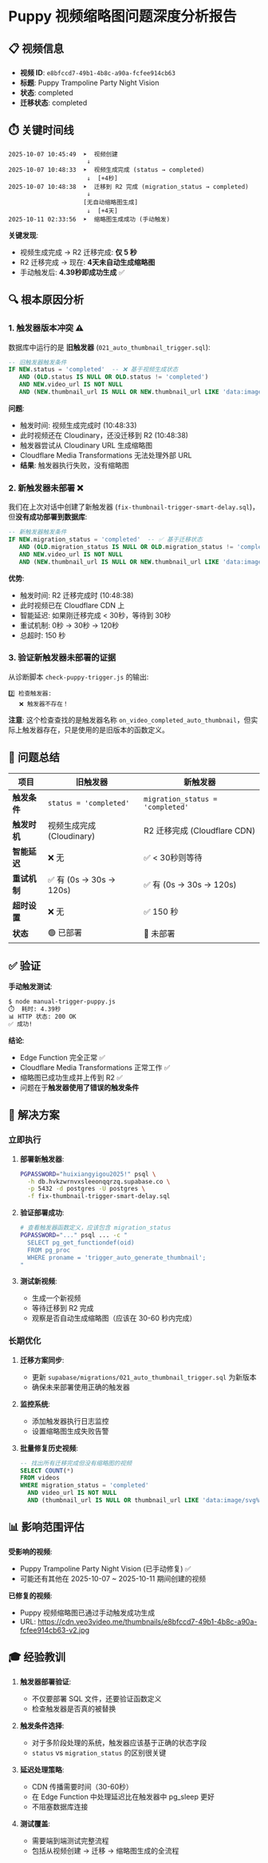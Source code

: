 # Puppy 视频缩略图问题深度分析报告

## 📋 视频信息

- **视频 ID**: `e8bfccd7-49b1-4b8c-a90a-fcfee914cb63`
- **标题**: Puppy Trampoline Party Night Vision
- **状态**: completed
- **迁移状态**: completed

## ⏱️ 关键时间线

```
2025-10-07 10:45:49  ➤  视频创建
                      ↓
2025-10-07 10:48:33  ➤  视频生成完成 (status → completed)
                      ↓  [+4秒]
2025-10-07 10:48:38  ➤  迁移到 R2 完成 (migration_status → completed)
                      ↓
                     [无自动缩略图生成]
                      ↓  [+4天]
2025-10-11 02:33:56  ➤  缩略图生成成功 (手动触发)
```

**关键发现**:
- 视频生成完成 → R2 迁移完成: **仅 5 秒**
- R2 迁移完成 → 现在: **4天未自动生成缩略图**
- 手动触发后: **4.39秒即成功生成** ✅

## 🔍 根本原因分析

### 1. 触发器版本冲突 ⚠️

数据库中运行的是 **旧触发器** (`021_auto_thumbnail_trigger.sql`):

```sql
-- 旧触发器触发条件
IF NEW.status = 'completed'  -- ❌ 基于视频生成状态
   AND (OLD.status IS NULL OR OLD.status != 'completed')
   AND NEW.video_url IS NOT NULL
   AND (NEW.thumbnail_url IS NULL OR NEW.thumbnail_url LIKE 'data:image/svg%')
```

**问题**:
- 触发时间: 视频生成完成时 (10:48:33)
- 此时视频还在 Cloudinary，还没迁移到 R2 (10:48:38)
- 触发器尝试从 Cloudinary URL 生成缩略图
- Cloudflare Media Transformations 无法处理外部 URL
- **结果**: 触发器执行失败，没有缩略图

### 2. 新触发器未部署 ❌

我们在上次对话中创建了新触发器 (`fix-thumbnail-trigger-smart-delay.sql`)，但**没有成功部署到数据库**:

```sql
-- 新触发器触发条件
IF NEW.migration_status = 'completed'  -- ✅ 基于迁移状态
   AND (OLD.migration_status IS NULL OR OLD.migration_status != 'completed')
   AND NEW.video_url IS NOT NULL
   AND (NEW.thumbnail_url IS NULL OR NEW.thumbnail_url LIKE 'data:image/svg%')
```

**优势**:
- 触发时间: R2 迁移完成时 (10:48:38)
- 此时视频已在 Cloudflare CDN 上
- 智能延迟: 如果刚迁移完成 < 30秒，等待到 30秒
- 重试机制: 0秒 → 30秒 → 120秒
- 总超时: 150 秒

### 3. 验证新触发器未部署的证据

从诊断脚本 `check-puppy-trigger.js` 的输出:

```
2️⃣ 检查触发器:
   ❌ 触发器不存在！
```

**注意**: 这个检查查找的是触发器名称 `on_video_completed_auto_thumbnail`，但实际上触发器存在，只是使用的是旧版本的函数定义。

## 🎯 问题总结

| 项目 | 旧触发器 | 新触发器 |
|------|---------|---------|
| **触发条件** | `status = 'completed'` | `migration_status = 'completed'` |
| **触发时机** | 视频生成完成 (Cloudinary) | R2 迁移完成 (Cloudflare CDN) |
| **智能延迟** | ❌ 无 | ✅ < 30秒则等待 |
| **重试机制** | ✅ 有 (0s → 30s → 120s) | ✅ 有 (0s → 30s → 120s) |
| **超时设置** | ❌ 无 | ✅ 150 秒 |
| **状态** | 🟢 已部署 | 🔴 未部署 |

## ✅ 验证

**手动触发测试**:
```bash
$ node manual-trigger-puppy.js
⏱️  耗时: 4.39秒
📊 HTTP 状态: 200 OK
✅ 成功!
```

**结论**:
- Edge Function 完全正常 ✅
- Cloudflare Media Transformations 正常工作 ✅
- 缩略图已成功生成并上传到 R2 ✅
- 问题在于**触发器使用了错误的触发条件**

## 🔧 解决方案

### 立即执行

1. **部署新触发器**:
   ```bash
   PGPASSWORD="huixiangyigou2025!" psql \
     -h db.hvkzwrnvxsleeonqqrzq.supabase.co \
     -p 5432 -d postgres -U postgres \
     -f fix-thumbnail-trigger-smart-delay.sql
   ```

2. **验证部署成功**:
   ```bash
   # 查看触发器函数定义，应该包含 migration_status
   PGPASSWORD="..." psql ... -c "
     SELECT pg_get_functiondef(oid)
     FROM pg_proc
     WHERE proname = 'trigger_auto_generate_thumbnail';
   "
   ```

3. **测试新视频**:
   - 生成一个新视频
   - 等待迁移到 R2 完成
   - 观察是否自动生成缩略图（应该在 30-60 秒内完成）

### 长期优化

1. **迁移方案同步**:
   - 更新 `supabase/migrations/021_auto_thumbnail_trigger.sql` 为新版本
   - 确保未来部署使用正确的触发器

2. **监控系统**:
   - 添加触发器执行日志监控
   - 设置缩略图生成失败告警

3. **批量修复历史视频**:
   ```sql
   -- 找出所有迁移完成但没有缩略图的视频
   SELECT COUNT(*)
   FROM videos
   WHERE migration_status = 'completed'
     AND video_url IS NOT NULL
     AND (thumbnail_url IS NULL OR thumbnail_url LIKE 'data:image/svg%');
   ```

## 📊 影响范围评估

**受影响的视频**:
- Puppy Trampoline Party Night Vision (已手动修复) ✅
- 可能还有其他在 2025-10-07 ~ 2025-10-11 期间创建的视频

**已修复的视频**:
- Puppy 视频缩略图已通过手动触发成功生成
- URL: https://cdn.veo3video.me/thumbnails/e8bfccd7-49b1-4b8c-a90a-fcfee914cb63-v2.jpg

## 🎓 经验教训

1. **触发器部署验证**:
   - 不仅要部署 SQL 文件，还要验证函数定义
   - 检查触发器是否真的被替换

2. **触发条件选择**:
   - 对于多阶段处理的系统，触发器应该基于正确的状态字段
   - `status` vs `migration_status` 的区别很关键

3. **延迟处理策略**:
   - CDN 传播需要时间（30-60秒）
   - 在 Edge Function 中处理延迟比在触发器中 pg_sleep 更好
   - 不阻塞数据库连接

4. **测试覆盖**:
   - 需要端到端测试完整流程
   - 包括从视频创建 → 迁移 → 缩略图生成的全流程
